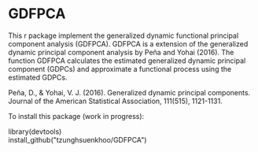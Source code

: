 # GDFPCA

This r package implement the generalized dynamic functional principal component analysis
(GDFPCA). GDFPCA is a extension of the generalized dynamic principal component analysis by Peña and Yohai (2016). 
The function GDFPCA calculates the estimated generalized dynamic principal component (GDPCs) and 
approximate a functional process using the estimated GDPCs. 

Peña, D., & Yohai, V. J. (2016). Generalized dynamic principal components. 
Journal of the American Statistical Association, 111(515), 1121-1131.

To install this package (work in progress):

library(devtools) <br />
install_github("tzunghsuenkhoo/GDFPCA")
